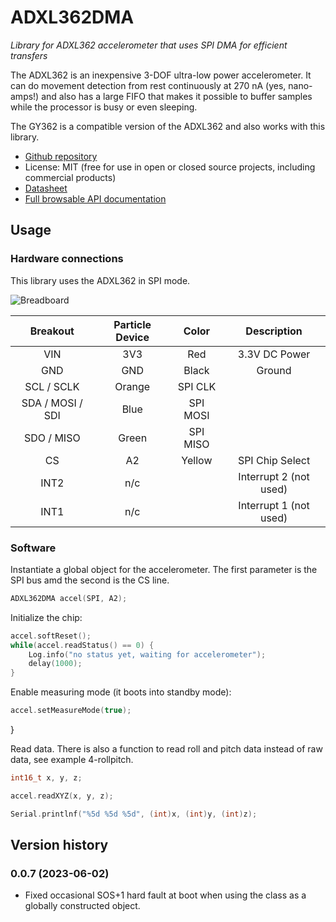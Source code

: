 # ADXL362DMA
*Library for ADXL362 accelerometer that uses SPI DMA for efficient transfers*

The ADXL362 is an inexpensive 3-DOF ultra-low power accelerometer. It can do movement detection from rest continuously at 270 nA (yes, nano-amps!) and also has a large FIFO that makes it possible to buffer samples while the processor is busy or even sleeping. 

The GY362 is a compatible version of the ADXL362 and also works with this library.

- [Github repository](https://github.com/rickkas7/ADXL362DMA)
- License: MIT (free for use in open or closed source projects, including commercial products)
- [Datasheet](http://www.analog.com/media/en/technical-documentation/data-sheets/ADXL362.pdf)
- [Full browsable API documentation](https://rickkas7.github.io/ADXL362DMA/index.html)

## Usage

### Hardware connections

This library uses the ADXL362 in SPI mode.

![Breadboard](images/accel.png)

| Breakout | Particle Device | Color | Description |
| :---: | :---: | :---: | :---: |
| VIN  | 3V3 | Red | 3.3V DC Power |
| GND  | GND | Black | Ground |
| SCL / SCLK  | Orange | SPI CLK |
| SDA / MOSI / SDI  | Blue | SPI MOSI |
| SDO / MISO |  Green | SPI MISO |
| CS   | A2 | Yellow | SPI Chip Select |
| INT2 | n/c | | Interrupt 2 (not used) |
| INT1 | n/c | | Interrupt 1 (not used) |


### Software

Instantiate a global object for the accelerometer. The first parameter is the SPI bus amd the second is the CS line.

```cpp
ADXL362DMA accel(SPI, A2);
```

Initialize the chip:

```cpp
accel.softReset();
while(accel.readStatus() == 0) {
    Log.info("no status yet, waiting for accelerometer");
    delay(1000);
}
```

Enable measuring mode (it boots into standby mode):

```cpp
accel.setMeasureMode(true);
```
}

Read data. There is also a function to read roll and pitch data instead of raw data, see example 4-rollpitch.

```cpp
int16_t x, y, z;

accel.readXYZ(x, y, z);

Serial.printlnf("%5d %5d %5d", (int)x, (int)y, (int)z);
```

## Version history

### 0.0.7 (2023-06-02)

- Fixed occasional SOS+1 hard fault at boot when using the class as a globally constructed object.
